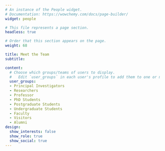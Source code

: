 ```yaml
---
# An instance of the People widget.
# Documentation: https://wowchemy.com/docs/page-builder/
widget: people

# This file represents a page section.
headless: true

# Order that this section appears on the page.
weight: 68

title: Meet the Team
subtitle:

content:
  # Choose which groups/teams of users to display.
  #   Edit `user_groups` in each user's profile to add them to one or more of these groups.
  user_groups:
  - Principal Investigators
  - Researchers
  - Professor
  - PhD Students
  - Postgraduate Students
  - Undergraduate Students
  - Faculty
  - Visitors
  - Alumni
design:
  show_interests: false
  show_role: true
  show_social: true
---
```

